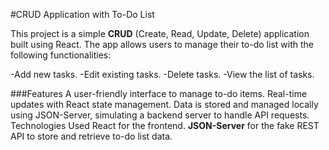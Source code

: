 #CRUD Application with To-Do List


This project is a simple **CRUD** (Create, Read, Update, Delete) application built using React. The app allows users to manage their to-do list with the following functionalities:

-Add new tasks.
-Edit existing tasks.
-Delete tasks.
-View the list of tasks.


###Features
A user-friendly interface to manage to-do items.
Real-time updates with React state management.
Data is stored and managed locally using JSON-Server, simulating a backend server to handle API requests.
Technologies Used
React for the frontend.
**JSON-Server** for the fake REST API to store and retrieve to-do list data.
